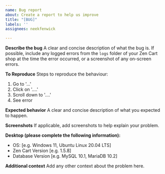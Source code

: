 ```yaml
---
name: Bug report
about: Create a report to help us improve
title: "[BUG]"
labels: ''
assignees: neekfenwick

---
```


**Describe the bug**
A clear and concise description of what the bug is.  If possible, include any logged errors from the `logs` folder of your Zen Cart shop at the time the error occurred, or a screenshot of any on-screen errors.

**To Reproduce**
Steps to reproduce the behaviour:
1. Go to '...'
2. Click on '....'
3. Scroll down to '....'
4. See error

**Expected behavior**
A clear and concise description of what you expected to happen.

**Screenshots**
If applicable, add screenshots to help explain your problem.

**Desktop (please complete the following information):**
 - OS: [e.g. Windows 11, Ubuntu Linux 20.04 LTS]
 - Zen Cart Version [e.g. 1.5.8]
 - Database Version [e.g. MySQL 10.1, MariaDB 10.2]

**Additional context**
Add any other context about the problem here.
